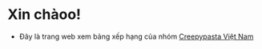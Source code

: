 # Xin chàoo!
- Đây là trang web xem bảng xếp hạng của nhóm [Creepypasta Việt Nam](https://facebook.com/groups/creepypasta.vn)
